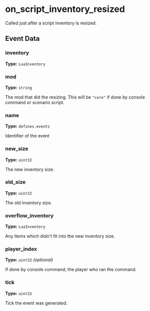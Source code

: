 # on_script_inventory_resized

Called just after a script inventory is resized.

## Event Data

### inventory

**Type:** `LuaInventory`

### mod

**Type:** `string`

The mod that did the resizing. This will be `"core"` if done by console command or scenario script.

### name

**Type:** `defines.events`

Identifier of the event

### new_size

**Type:** `uint32`

The new inventory size.

### old_size

**Type:** `uint32`

The old inventory size.

### overflow_inventory

**Type:** `LuaInventory`

Any items which didn't fit into the new inventory size.

### player_index

**Type:** `uint32` *(optional)*

If done by console command; the player who ran the command.

### tick

**Type:** `uint32`

Tick the event was generated.

